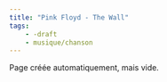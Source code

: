 ```yaml
---
title: "Pink Floyd - The Wall"
tags:
    - -draft
    - musique/chanson
---
```


Page créée automatiquement, mais vide.

